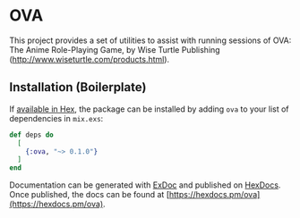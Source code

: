# OVA

This project provides a set of utilities to assist with running sessions of OVA: The Anime Role-Playing Game, by Wise Turtle Publishing (http://www.wiseturtle.com/products.html).

## Installation (Boilerplate)

If [available in Hex](https://hex.pm/docs/publish), the package can be installed
by adding `ova` to your list of dependencies in `mix.exs`:

```elixir
def deps do
  [
    {:ova, "~> 0.1.0"}
  ]
end
```

Documentation can be generated with [ExDoc](https://github.com/elixir-lang/ex_doc)
and published on [HexDocs](https://hexdocs.pm). Once published, the docs can
be found at [https://hexdocs.pm/ova](https://hexdocs.pm/ova).

